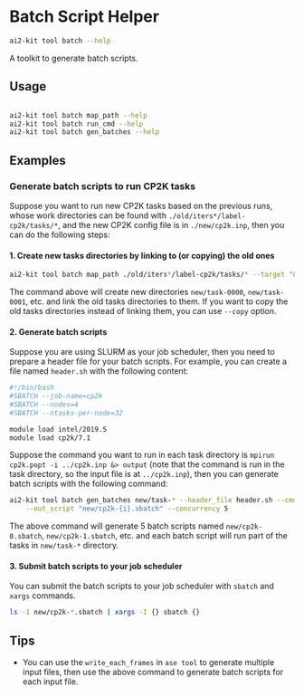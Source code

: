 # Batch Script Helper
```bash
ai2-kit tool batch --help
```

A toolkit to generate batch scripts.

## Usage

```bash

ai2-kit tool batch map_path --help
ai2-kit tool batch run_cmd --help
ai2-kit tool batch gen_batches --help
```

## Examples

### Generate batch scripts to run CP2K tasks

Suppose you want to run new CP2K tasks based on the previous runs, whose work directories can be found with `./old/iters*/label-cp2k/tasks/*`, and the new CP2K config file is in `./new/cp2k.inp`, then you can do the following steps:

#### 1. Create new tasks directories by linking to (or copying) the old ones

```bash
ai2-kit tool batch map_path ./old/iters*/label-cp2k/tasks/* --target "new/task-{i:04d}"
```
The command above will create new directories `new/task-0000`, `new/task-0001`, etc. and link the old tasks directories to them. If you want to copy the old tasks directories instead of linking them, you can use `--copy` option.

#### 2. Generate batch scripts

Suppose you are using SLURM as your job scheduler, then you need to prepare a header file for your batch scripts. For example, you can create a file named `header.sh` with the following content:

```bash
#!/bin/bash
#SBATCH --job-name=cp2k
#SBATCH --nodes=4
#SBATCH --ntasks-per-node=32

module load intel/2019.5
module load cp2k/7.1
```

Suppose the command you want to run in each task directory is `mpirun cp2k.popt -i ../cp2k.inp &> output` 
(note that the command is run in the task directory, so the input file is at `../cp2k.inp`),
then you can generate batch scripts with the following command:

```bash
ai2-kit tool batch gen_batches new/task-* --header_file header.sh --cmd "mpirun cp2k.popt -i ../cp2k.inp &> output" \
    --out_script "new/cp2k-{i}.sbatch" --concurrency 5
```

The above command will generate 5 batch scripts named `new/cp2k-0.sbatch`, `new/cp2k-1.sbatch`, etc. and each batch script will run part of the tasks in `new/task-*` directory. 

#### 3. Submit batch scripts to your job scheduler
You can submit the batch scripts to your job scheduler with `sbatch` and `xargs` commands.
```bash
ls -1 new/cp2k-*.sbatch | xargs -I {} sbatch {}
```

## Tips

* You can use the `write_each_frames` in `ase tool` to generate multiple input files, then use the above command to generate batch scripts for each input file.
